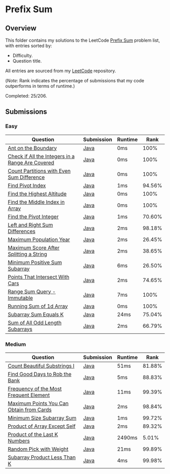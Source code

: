 # Prefix Sum

## Overview
This folder contains my solutions to the LeetCode [Prefix Sum](https://leetcode.com/problem-list/prefix-sum/) problem list,
with entries sorted by:
- Difficulty.
- Question title.

All entries are sourced from my [LeetCode](https://github.com/shumarb/leetcode) repository.

(*Note*: Rank indicates the percentage of submissions that my code outperforms in terms of runtime.)

Completed: 25/206.

## Submissions
### Easy
| Question                                                                                                                                        | Submission                                                                                                     | Runtime | Rank   |
|-------------------------------------------------------------------------------------------------------------------------------------------------|----------------------------------------------------------------------------------------------------------------|---------|--------|
| [Ant on the Boundary](https://leetcode.com/problems/ant-on-the-boundary/description/)                                                           | [Java](https://github.com/shumarb/leetcode/blob/main/submissions/AntOnTheBoundary.java)                        | 0ms     | 100%   |
| [Check if All the Integers in a Range Are Covered](https://leetcode.com/problems/check-if-all-the-integers-in-a-range-are-covered/description/) | [Java](https://github.com/shumarb/leetcode/blob/main/submissions/CheckIfAllTheIntegersInARangeAreCovered.java) | 0ms     | 100%   |
| [Count Partitions with Even Sum Difference](https://leetcode.com/problems/count-partitions-with-even-sum-difference/description/)               | [Java](https://github.com/shumarb/leetcode/blob/main/submissions/CountPartitionsWithEvenSumDifference.java)    | 0ms     | 100%   |
| [Find Pivot Index](https://leetcode.com/problems/find-pivot-index/description/)                                                                 | [Java](https://github.com/shumarb/leetcode/blob/main/submissions/FindPivotIndex.java)                          | 1ms     | 94.56% |
| [Find the Highest Altitude](https://leetcode.com/problems/find-the-highest-altitude/description/)                                               | [Java](https://github.com/shumarb/leetcode/blob/main/submissions/FindTheHighestAltitude.java)                  | 0ms     | 100%   |
| [Find the Middle Index in Array](https://leetcode.com/problems/find-the-middle-index-in-array/description/)                                     | [Java](https://github.com/shumarb/leetcode/blob/main/submissions/FindTheMiddleIndexInArray.java)               | 0ms     | 100%   |
| [Find the Pivot Integer](https://leetcode.com/problems/find-the-pivot-integer/description/)                                                     | [Java](https://github.com/shumarb/leetcode/blob/main/submissions/FindThePivotInteger.java)                     | 1ms     | 70.60% |
| [Left and Right Sum Differences](https://leetcode.com/problems/left-and-right-sum-differences/description/)                                     | [Java](https://github.com/shumarb/leetcode/blob/main/submissions/LeftAndRightSumDifferences.java)              | 2ms     | 98.18% |
| [Maximum Population Year](https://leetcode.com/problems/maximum-population-year/description/)                                                   | [Java](https://github.com/shumarb/leetcode/blob/main/submissions/MaximumPopulationYear.java)                   | 2ms     | 26.45% |
| [Maximum Score After Splitting a String](https://leetcode.com/problems/maximum-score-after-splitting-a-string/description/)                     | [Java](https://github.com/shumarb/leetcode/blob/main/submissions/MaximumScoreAfterSplittingAString.java)       | 2ms     | 38.65% |
| [Minimum Positive Sum Subarray](https://leetcode.com/problems/minimum-positive-sum-subarray/description/)                                       | [Java](https://github.com/shumarb/leetcode/blob/main/submissions/MinimumPositiveSumSubarray.java)              | 6ms     | 26.50% |
| [Points That Intersect With Cars](https://leetcode.com/problems/points-that-intersect-with-cars/description/)                                   | [Java](https://github.com/shumarb/leetcode/blob/main/submissions/PointsThatIntersectWithCars.java)             | 2ms     | 74.65% |
| [Range Sum Query - Immutable](https://leetcode.com/problems/range-sum-query-immutable/description/)                                             | [Java](https://github.com/shumarb/leetcode/blob/main/submissions/NumArray.java)                                | 7ms     | 100%   |
| [Running Sum of 1d Array](https://leetcode.com/problems/running-sum-of-1d-array/description/)                                                   | [Java](https://github.com/shumarb/leetcode/blob/main/submissions/RunningSumOf1DArray.java)                     | 0ms     | 100%   |
| [Subarray Sum Equals K](https://leetcode.com/problems/subarray-sum-equals-k/description/)                                                       | [Java](https://github.com/shumarb/leetcode/blob/main/submissions/SubarraySumEqualsK.java)                      | 24ms    | 75.04% |
| [Sum of All Odd Length Subarrays](https://leetcode.com/problems/sum-of-all-odd-length-subarrays/description/)                                   | [Java](https://github.com/shumarb/leetcode/blob/main/submissions/SumOfAllOddLengthSubarrays.java)              | 2ms     | 66.79% |

### Medium
| Question                                                                                                                        | Submission                                                                                                | Runtime | Rank   |
|---------------------------------------------------------------------------------------------------------------------------------|-----------------------------------------------------------------------------------------------------------|---------|--------|
| [Count Beautiful Substrings I](https://leetcode.com/problems/count-beautiful-substrings-i/description/)                         | [Java](https://github.com/shumarb/leetcode/blob/main/submissions/CountBeautifulSubstringsOne.java)        | 51ms    | 81.88% |
| [Find Good Days to Rob the Bank](https://leetcode.com/problems/find-good-days-to-rob-the-bank/description/)                     | [Java](https://github.com/shumarb/leetcode/blob/main/submissions/FindGoodDaysToRobTheBank.java)           | 5ms     | 88.83% |
| [Frequency of the Most Frequent Element](https://leetcode.com/problems/frequency-of-the-most-frequent-element/description/)     | [Java](https://github.com/shumarb/leetcode/blob/main/submissions/FrequencyOfTheMostFrequentElement.java)  | 11ms    | 99.39% |
| [Maximum Points You Can Obtain from Cards](https://leetcode.com/problems/maximum-points-you-can-obtain-from-cards/description/) | [Java](https://github.com/shumarb/leetcode/blob/main/submissions/MaximumPointsYouCanObtainFromCards.java) | 2ms     | 98.84% |
| [Minimum Size Subarray Sum](https://leetcode.com/problems/minimum-size-subarray-sum/description/)                               | [Java](https://github.com/shumarb/leetcode/blob/main/submissions/MinimumSizeSubarraySum.java)             | 1ms     | 99.72% |
| [Product of Array Except Self](https://leetcode.com/problems/product-of-array-except-self/description/)                         | [Java](https://github.com/shumarb/leetcode/blob/main/submissions/ProductOfArrayExceptSelf.java)           | 2ms     | 89.32% |
| [Product of the Last K Numbers](https://leetcode.com/problems/product-of-the-last-k-numbers/description/)                       | [Java](https://github.com/shumarb/leetcode/blob/main/submissions/ProductOfNumbers.java)                   | 2490ms  | 5.01%  |
| [Random Pick with Weight](https://leetcode.com/problems/random-pick-with-weight/description/)                                   | [Java](https://github.com/shumarb/leetcode/blob/main/submissions/RandomPickWithWeight.java)               | 21ms    | 99.89% |
| [Subarray Product Less Than K](https://leetcode.com/problems/subarray-product-less-than-k/description/)                         | [Java](https://github.com/shumarb/leetcode/blob/main/submissions/SubarrayProductLessThanK.java)           | 4ms     | 99.98% |
